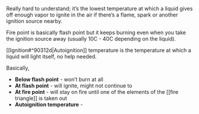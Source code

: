 Really hard to understand; it’s the lowest temperature at which a liquid gives off enough vapor to ignite in the air if there’s a flame, spark or another ignition source nearby.

Fire point is basically flash point but it keeps burning even when you take the ignition source away (usually 10C - 40C depending on the liquid).

[[Ignition#^90312d|Autoignition]] temperature is the temperature at which a liquid will light itself, no help needed.

Basically, 

 - **Below flash point** - won’t burn at all
 - **At flash point** - will ignite, might not continue to
 - **At fire point** - will stay on fire until one of the elements of the [[fire triangle]] is taken out
 - **Autoignition temperature** - 